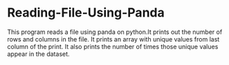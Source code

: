 # Reading-File-Using-Panda

This program reads a file using panda on python.It  prints out the number of rows and columns in the file. It prints an array with unique values from last column of the print. It also prints the number of times those unique values appear in the dataset. 
